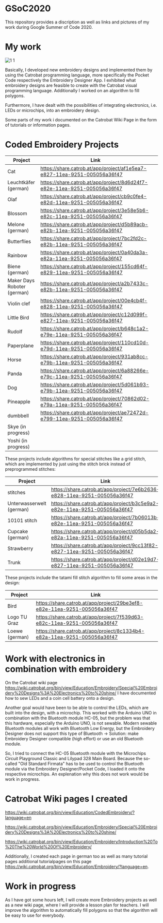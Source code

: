 # GSoC2020
This repository provides a discription as well as links and pictures of my work during Google Summer of Code 2020. 

# My work 
![1 1](https://user-images.githubusercontent.com/70317071/91431120-3318f700-e860-11ea-9124-b7a16b6008d9.png)

Basically, I developed new embroidery designs and implemented them by using the Catrobat programming language, more specifically the Pocket Code respectively the Embroidery Designer App. I exhibited what embroidery designs are feasible to create with the Catrobat visual programming language. Additionally I worked on an algorithm to fill polygons.

Furthermore, I have dealt with the possibilities of integrating electronics, i.e. LEDs or microchips, into an embroidery design.

Some parts of my work i documented on the Catrobat Wiki Page in the form of tutorials or information pages.

# Coded Embroidery Projects

| Project        | Link           |   |
| ------------- |---------------|------------  |
| Cat           | https://share.catrob.at/app/project/af1e5ea7-e827-11ea-9251-005056a36f47 |
| Leuchtkäfer (german)           | https://share.catrob.at/app/project/8d6d24f7-e82e-11ea-9251-005056a36f47 |
| Olaf           | https://share.catrob.at/app/project/cb9c0fe4-e82d-11ea-9251-005056a36f47 |
| Blossom           | https://share.catrob.at/app/project/3e58e5b6-e82c-11ea-9251-005056a36f47 |
| Melone (german)           | https://share.catrob.at/app/project/d5b89acb-e82b-11ea-9251-005056a36f47 |
| Butterflies           | https://share.catrob.at/app/project/7bc2fd2c-e82b-11ea-9251-005056a36f47 |
| Rainbow           | https://share.catrob.at/app/project/0a40da3a-e82a-11ea-9251-005056a36f47 |
| Biene (german)           | https://share.catrob.at/app/project/155cd64f-e829-11ea-9251-005056a36f47 |
| Maker Days Roboter (german)           | https://share.catrob.at/app/project/a2b7433c-e82b-11ea-9251-005056a36f47 |
| Violin clef           | https://share.catrob.at/app/project/00e4cb4f-e828-11ea-9251-005056a36f47 |
| Little Bird           | https://share.catrob.at/app/project/c12d099f-e827-11ea-9251-005056a36f47 |
| Rudolf           | https://share.catrob.at/app/project/b648c1a2-e79e-11ea-9251-005056a36f47 |
| Paperplane           | https://share.catrob.at/app/project/110cd10d-e79d-11ea-9251-005056a36f47 |
| Horse           | https://share.catrob.at/app/project/931ab8cc-e79b-11ea-9251-005056a36f47 |
| Panda           | https://share.catrob.at/app/project/6a88266e-e79c-11ea-9251-005056a36f47 |
| Dog     | https://share.catrob.at/app/project/5d061b93-e79b-11ea-9251-005056a36f47 |
| Pineapple | https://share.catrob.at/app/project/70862d02-e79a-11ea-9251-005056a36f47 | 
| dumbbell | https://share.catrob.at/app/project/ae72472d-e799-11ea-9251-005056a36f47 |
| Skye (in progress) | |
| Yoshi (in progress) | |



These projects include algorithms for special stitches like a grid stitch, which are implemented by just using the stitch brick instead of preprogrammed stitches:

| Project        | Link           | |
| ------------- |---------------|---------------|
| stitches | https://share.catrob.at/app/project/7e6b2636-e828-11ea-9251-005056a36f47 |
| Unterwasserwelt (german) | https://share.catrob.at/app/project/b3c5e9a2-e82e-11ea-9251-005056a36f47 |
| 10101 stitch | https://share.catrob.at/app/project/7b06013b-e82e-11ea-9251-005056a36f47 |
| Cupcake (german) | https://share.catrob.at/app/project/d05b5da2-e82a-11ea-9251-005056a36f47 |
| Strawberry | https://share.catrob.at/app/project/9cc13f82-e827-11ea-9251-005056a36f47 |
| Trunk | https://share.catrob.at/app/project/d02e19d7-e827-11ea-9251-005056a36f47 |



These projects include the tatami fill stitch algorithm to fill some areas in the design:

| Project        | Link           |
| ------------- |---------------|
| Bird | https://share.catrob.at/app/project/29be3ef8-e82e-11ea-9251-005056a36f47 |
| Logo TU Graz | https://share.catrob.at/app/project/7f539d63-e82c-11ea-9251-005056a36f47 |
| Loewe (german) | https://share.catrob.at/app/project/8c1334b4-e82a-11ea-9251-005056a36f47 |



# Work with electronics in combination with embroidery

 On the Catrobat wiki page https://wiki.catrobat.org/bin/view/Education/Embroidery/Special%20Embroidery%20Designs%3A%20Electronics%20to%20shine/ I have documented how to sew LEDs and a coin cell battery onto a design.

Another goal would have been to be able to control the LEDs, which are built into the design, with a microchip. This worked with the Arduino UNO in combination with the Bluetooth module HC-05, but the problem was that this hardware, especially the Arduino UNO, is not sewable. Modern sewable Bluetooth modules all work with Bluetooth Low Energy, but the Embroidery Designer does not support this type of Bluetooth -> Solution: make Embroidery Designer compatible (high effort) or use an old Bluetooth module.

So, I tried to connect the HC-05 Bluetooth module with the Microchips Circuit Playground Classic and Lilypad 328 Main Board. Because the so-called "Old Standard Firmata" has to be used to control the Bluetooth module via the Embroidery Designer/Pocket Code, I loaded it onto the respective microchips. An explenation why this does not work would be work in progress.

# Catrobat Wiki pages I created

https://wiki.catrobat.org/bin/view/Education/CodedEmbroidery/?language=en

https://wiki.catrobat.org/bin/view/Education/Embroidery/Special%20Embroidery%20Designs%3A%20Electronics%20to%20shine/

https://wiki.catrobat.org/bin/view/Education/Embroidery/Introduction%20To%20The%20World%20Of%20Embroidery/


Additionally, I created each page in german too as well as many tutorial pages additional tutorialpages on this page https://wiki.catrobat.org/bin/view/Education/Embroidery/?language=en. 

# Work in progress

As I have got some hours left, I will create more Embroidery projects as well as a new wiki page, where I will provide a lesson plan for teachers. I will improve the algorithm to automatically fill polygons so that the algorithm will be easy to use for everybody.
